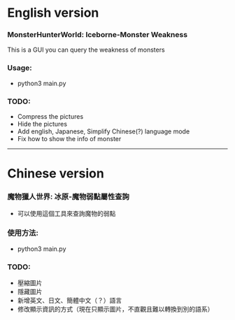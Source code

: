 # English version
### MonsterHunterWorld: Iceborne-Monster Weakness
This is a GUI you can query the weakness of monsters

### Usage:
- python3 main.py

### TODO:
- Compress the pictures
- Hide the pictures
- Add english, Japanese, Simplify Chinese(?) language mode
- Fix how to show the info of monster

---
# Chinese version
### 魔物獵人世界: 冰原-魔物弱點屬性查詢
- 可以使用這個工具來查詢魔物的弱點

### 使用方法:
- python3 main.py

### TODO:
- 壓縮圖片
- 隱藏圖片
- 新增英文、日文、簡體中文（？）語言
- 修改顯示資訊的方式（現在只顯示圖片，不直觀且難以轉換到別的語系）
